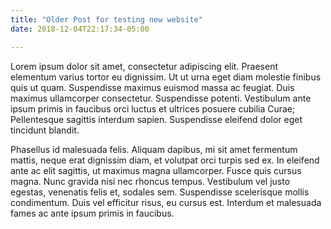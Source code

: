 ```yaml
---
title: "Older Post for testing new website"
date: 2018-12-04T22:17:34-05:00

---
```


Lorem ipsum dolor sit amet, consectetur adipiscing elit. Praesent elementum varius tortor eu dignissim. Ut ut urna eget diam molestie finibus quis ut quam. Suspendisse maximus euismod massa ac feugiat. Duis maximus ullamcorper consectetur. Suspendisse potenti. Vestibulum ante ipsum primis in faucibus orci luctus et ultrices posuere cubilia Curae; Pellentesque sagittis interdum sapien. Suspendisse eleifend dolor eget tincidunt blandit.

Phasellus id malesuada felis. Aliquam dapibus, mi sit amet fermentum mattis, neque erat dignissim diam, et volutpat orci turpis sed ex. In eleifend ante ac elit sagittis, ut maximus magna ullamcorper. Fusce quis cursus magna. Nunc gravida nisi nec rhoncus tempus. Vestibulum vel justo egestas, venenatis felis et, sodales sem. Suspendisse scelerisque mollis condimentum. Duis vel efficitur risus, eu cursus est. Interdum et malesuada fames ac ante ipsum primis in faucibus.
